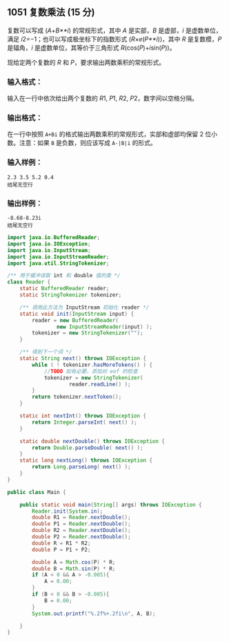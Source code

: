 ## 1051 复数乘法 (15 分)

复数可以写成 (*A*+*B**i*) 的常规形式，其中 *A* 是实部，*B* 是虚部，*i* 是虚数单位，满足 *i*2=−1；也可以写成极坐标下的指数形式 (*R*×*e*(*P**i*))，其中 *R* 是复数模，*P* 是辐角，*i* 是虚数单位，其等价于三角形式 *R*(cos(*P*)+*i*sin(*P*))。

现给定两个复数的 *R* 和 *P*，要求输出两数乘积的常规形式。

### 输入格式：

输入在一行中依次给出两个复数的 *R*1, *P*1, *R*2, *P*2，数字间以空格分隔。

### 输出格式：

在一行中按照 `A+Bi` 的格式输出两数乘积的常规形式，实部和虚部均保留 2 位小数。注意：如果 `B` 是负数，则应该写成 `A-|B|i` 的形式。

### 输入样例：

```in
2.3 3.5 5.2 0.4
结尾无空行
```

### 输出样例：

```out
-8.68-8.23i
结尾无空行
```



```java
import java.io.BufferedReader;
import java.io.IOException;
import java.io.InputStream;
import java.io.InputStreamReader;
import java.util.StringTokenizer;

/** 用于缓冲读取 int 和 double 值的类 */
class Reader {
    static BufferedReader reader;
    static StringTokenizer tokenizer;

    /** 调用此方法为 InputStream 初始化 reader */
    static void init(InputStream input) {
        reader = new BufferedReader(
                new InputStreamReader(input) );
        tokenizer = new StringTokenizer("");
    }

    /** 得到下一个词 */
    static String next() throws IOException {
        while ( ! tokenizer.hasMoreTokens() ) {
            //TODO 如有必要，添加对 eof 的检查
            tokenizer = new StringTokenizer(
                    reader.readLine() );
        }
        return tokenizer.nextToken();
    }

    static int nextInt() throws IOException {
        return Integer.parseInt( next() );
    }

    static double nextDouble() throws IOException {
        return Double.parseDouble( next() );
    }
    static long nextLong() throws IOException {
        return Long.parseLong( next() );
    }
}

public class Main {

    public static void main(String[] args) throws IOException {
        Reader.init(System.in);
        double R1 = Reader.nextDouble();
        double P1 = Reader.nextDouble();
        double R2 = Reader.nextDouble();
        double P2 = Reader.nextDouble();
        double R = R1 * R2;
        double P = P1 + P2;

        double A = Math.cos(P) * R;
        double B = Math.sin(P) * R;
        if (A < 0 && A > -0.005){
            A = 0.00;
        }
        if (B < 0 && B > -0.005){
            B = 0.00;
        }
        System.out.printf("%.2f%+.2fi\n", A, B);

    }
}
```

